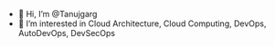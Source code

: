 - 👋 Hi, I’m @Tanujgarg
- 👀 I’m interested in Cloud Architecture, Cloud Computing, DevOps, AutoDevOps, DevSecOps

<!---
Tanujgarg/Tanujgarg is a ✨ special ✨ repository because its `README.md` (this file) appears on your GitHub profile.
You can click the Preview link to take a look at your changes.
--->
